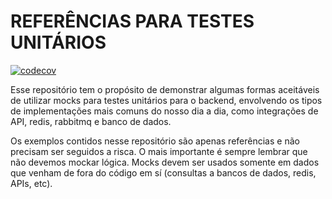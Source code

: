 # REFERÊNCIAS PARA TESTES UNITÁRIOS
[![codecov](https://codecov.io/gh/naturesProphet/testes-unitarios-backend/branch/main/graph/badge.svg?token=0160b944-1190-4f63-8b44-08a133faaa52)](https://codecov.io/gh/naturesProphet/testes-unitarios-backend)

Esse repositório tem o propósito de demonstrar algumas formas aceitáveis de utilizar mocks para testes unitários para o backend, envolvendo os tipos de implementações mais comuns do nosso dia a dia, como integrações de API, redis, rabbitmq e banco de dados.

Os exemplos contidos nesse repositório são apenas referências e não precisam ser seguidos a risca. O mais importante é sempre lembrar que não devemos mockar lógica. Mocks devem ser usados somente em dados que venham de fora do código em sí (consultas a bancos de dados, redis, APIs, etc).
